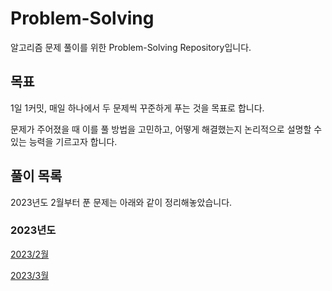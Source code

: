# Problem-Solving #

알고리즘 문제 풀이를 위한 Problem-Solving Repository입니다.

## 목표 ##

1일 1커밋, 매일 하나에서 두 문제씩 꾸준하게 푸는 것을 목표로 합니다.

문제가 주어졌을 때 이를 풀 방법을 고민하고, 어떻게 해결했는지 논리적으로 설명할 수 있는 능력을 기르고자 합니다.

## 풀이 목록 ##

2023년도 2월부터 푼 문제는 아래와 같이 정리해놓았습니다.

### 2023년도 ###

[2023/2월](2023/02/README.md)

[2023/3월](2023/03/README.md)
